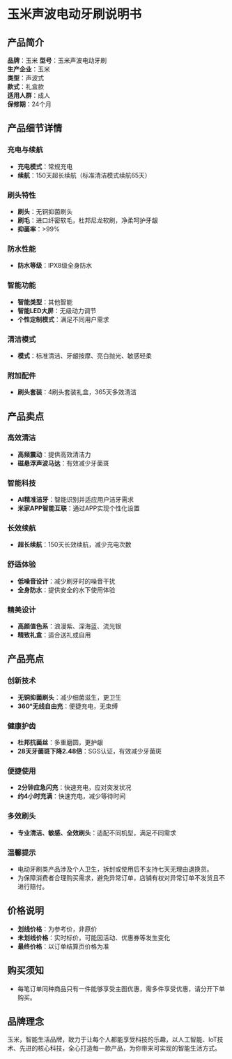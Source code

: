 # 玉米声波电动牙刷说明书

## 产品简介
**品牌**：玉米 
**型号**：玉米声波电动牙刷  
**生产企业**：玉米  
**类型**：声波式  
**款式**：礼盒款  
**适用人群**：成人  
**保修期**：24个月

## 产品细节详情

### 充电与续航
- **充电模式**：常规充电
- **续航**：150天超长续航（标准清洁模式续航65天）

### 刷头特性
- **刷头**：无铜抑菌刷头
- **刷毛**：进口纤密软毛，杜邦尼龙软刷，净柔呵护牙龈
- **抑菌率**：>99%

### 防水性能
- **防水等级**：IPX8级全身防水

### 智能功能
- **智能类型**：其他智能
- **智能LED大屏**：无级动力调节
- **个性定制模式**：满足不同用户需求

### 清洁模式
- **模式**：标准清洁、牙龈按摩、亮白抛光、敏感轻柔

### 附加配件
- **刷头套装**：4刷头套装礼盒，365天多效清洁

## 产品卖点

### 高效清洁
- **高频震动**：提供高效清洁力
- **磁悬浮声波马达**：有效减少牙菌斑

### 智能科技
- **AI精准洁牙**：智能识别并适应用户洁牙需求
- **米家APP智能互联**：通过APP实现个性化设置

### 长效续航
- **超长续航**：150天长效续航，减少充电次数

### 舒适体验
- **低噪音设计**：减少刷牙时的噪音干扰
- **全身防水**：提供安全的水下使用体验

### 精美设计
- **高颜值色系**：浪漫紫、深海蓝、流光银
- **精致礼盒**：适合送礼或自用

## 产品亮点

### 创新技术
- **无铜抑菌刷头**：减少细菌滋生，更卫生
- **360°无线自由充**：便捷充电，无束缚

### 健康护齿
- **杜邦抗菌丝**：多重磨圆，更护龈
- **28天牙菌斑下降2.48倍**：SGS认证，有效减少牙菌斑

### 便捷使用
- **2分钟应急闪充**：快速充电，应对突发状况
- **约4小时充满**：快速充电，减少等待时间

### 多效刷头
- **专业清洁、敏感、全效刷头**：适配不同机型，满足不同需求

### 温馨提示
- 电动牙刷类产品涉及个人卫生，拆封或使用后不支持七天无理由退换货。
- 为保障消费者合理购买需求，避免异常订单，店铺有权对异常订单不发货且不进行赔付。

## 价格说明
- **划线价格**：为参考价，非原价
- **未划线价格**：实时标价，可能因活动、优惠券等发生变化
- **最终价格**：以订单结算页价格为准

## 购买须知
- 每笔订单同种商品只有一件能够享受主图优惠，需多件享受优惠，请分开下单购买。

## 品牌理念
玉米，智能生活品牌，致力于让每个人都能享受科技的乐趣，以人工智能、loT技术、先进的核心科技，全心打造每一款产品，为你带来可实现的智能生活方式。